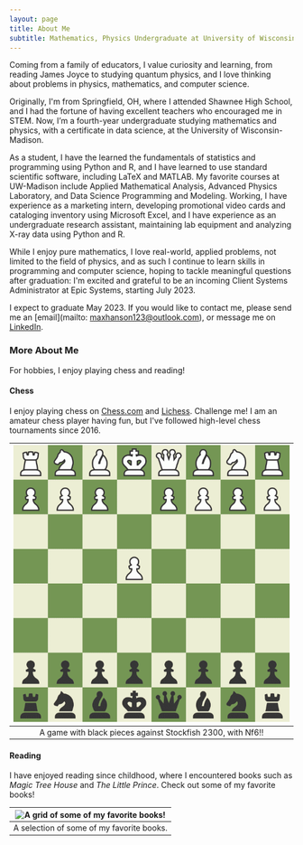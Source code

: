 ```yaml
---
layout: page
title: About Me
subtitle: Mathematics, Physics Undergraduate at University of Wisconsin-Madison
---
```


Coming from a family of educators, I value curiosity and learning, from reading James Joyce to studying quantum physics, and I love thinking about problems in physics, mathematics, and computer science.

Originally, I'm from Springfield, OH, where I attended Shawnee High School, and I had the fortune of having excellent teachers who encouraged me in STEM. Now, I’m a fourth-year undergraduate studying mathematics and physics, with a certificate in data science, at the University of Wisconsin-Madison.

As a student, I have the learned the fundamentals of statistics and programming using Python and R, and I have learned to use standard scientific software, including LaTeX and MATLAB. My favorite courses at UW-Madison include Applied Mathematical Analysis, Advanced Physics Laboratory, and Data Science Programming and Modeling. Working, I have experience as a marketing intern, developing promotional video cards and cataloging inventory using Microsoft Excel, and I have experience as an undergraduate research assistant, maintaining lab equipment and analyzing X-ray data using Python and R.

While I enjoy pure mathematics, I love real-world, applied problems, not limited to the field of physics, and as such I continue to learn skills in programming and computer science, hoping to tackle meaningful questions after graduation: I'm excited and grateful to be an incoming Client Systems Administrator at Epic Systems, starting July 2023.

I expect to graduate May 2023. If you would like to contact me, please send me an [email](mailto: maxhanson123@outlook.com), or message me on [LinkedIn](https://www.linkedin.com/in/maxwell-hanson/).

### More About Me

For hobbies, I enjoy playing chess and reading!

#### Chess

I enjoy playing chess on [Chess.com](https://www.chess.com/member/ienjoysomechess) and [Lichess](https://lichess.org/@/iEnjoySomeChess). Challenge me! I am an amateur chess player having fun, but I've followed high-level chess tournaments since 2016. 

| ![My Nf6! Chess Game against Stockfish 2300!](/assets/img/Nf6!.gif) |
| :-----------------------------------------------------------------: |
| A game with black pieces against Stockfish 2300, with Nf6!!         |

#### Reading

I have enjoyed reading since childhood, where I encountered books such as _Magic Tree House_ and _The Little Prince_. Check out some of my favorite books!

| ![A grid of some of my favorite books!](/assets/img/book-grid.png) |
| :----------------------------------------------------------------: |
| A selection of some of my favorite books.                          |
